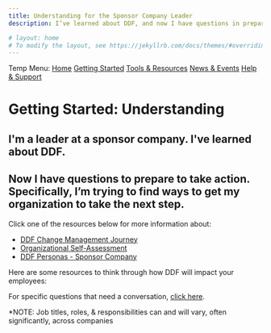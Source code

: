 ```yaml
---
title: Understanding for the Sponsor Company Leader
description: I’ve learned about DDF, and now I have questions in preparation for taking action

# layout: home
# To modify the layout, see https://jekyllrb.com/docs/themes/#overriding-theme-defaults
---
```

Temp Menu: [Home](test.md) [Getting Started](get-started.md) [Tools & Resources](tools-resources.md) [News & Events](news-events.md) [Help & Support](help-support.md)

# Getting Started: Understanding

## I'm a leader at a sponsor company.  I've learned about DDF. 
## Now I have questions to prepare to take action. Specifically, I’m trying to find ways to get my organization to take the next step.
Click one of the resources below for more information about:
- [DDF Change Management Journey]()
- [Organizational Self-Assessment](https://github.com/transcelerate/ddf-home/blob/main/documents/DDF%20Organizational%20Self%20Assessment.pdf)
- [DDF Personas - Sponsor Company](https://github.com/transcelerate/ddf-home/blob/main/documents/DDF%20Persona%20Infographic.pdf)

Here are some resources to think through how DDF will impact your employees:


For specific questions that need a conversation, <a target="_blank" href="https://www.transceleratebiopharmainc.com/assets/digital-data-flow-feedback-form/">click here</a>.

*NOTE: Job titles, roles, & responsibilities can and will vary, often significantly, across companies
